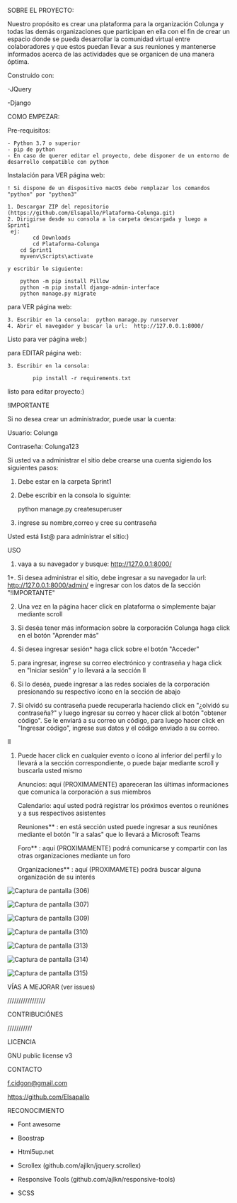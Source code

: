 SOBRE EL PROYECTO:

Nuestro propósito es crear una plataforma para la organización Colunga y todas las demás organizaciones que participan en ella con el fin de crear un espacio donde se pueda desarrollar la comunidad virtual entre colaboradores y que estos puedan llevar a sus reuniones y mantenerse informados acerca de las actividades que se organicen de una manera óptima. 

  Construido con:
  
  -JQuery

  -Django
  
COMO EMPEZAR:

  Pre-requisitos: 

	- Python 3.7 o superior
	- pip de python 
  	- En caso de querer editar el proyecto, debe disponer de un entorno de desarrollo compatible con python


  Instalación para VER página web: 
  
  	! Si dispone de un dispositivo macOS debe remplazar los comandos "python" por "python3"
  
	1. Descargar ZIP del repositorio (https://github.com/Elsapallo/Plataforma-Colunga.git)
  	2. Dirigirse desde su consola a la carpeta descargada y luego a Sprint1
 	 ej:
    		cd Downloads
    		cd Plataforma-Colunga
		cd Sprint1
		myvenv\Scripts\activate
		
	y escribir lo siguiente:
	
		python -m pip install Pillow 
		python -m pip install django-admin-interface
		python manage.py migrate
   
  para VER página web: 
  	
  	3. Escribir en la consola:  python manage.py runserver
  	4. Abrir el navegador y buscar la url:  http://127.0.0.1:8000/
  
  Listo para ver página web:)
  
  para EDITAR página web: 
  
	3. Escribir en la consola:
  
      		pip install -r requirements.txt
      
  listo para editar proyecto:)
  
  !IMPORTANTE
 
  Si no desea crear un administrador, puede usar la cuenta:
  
  Usuario: Colunga
  
  Contraseña: Colunga123
  
  Si usted va a administrar el sitio debe crearse una cuenta sigiendo los siguientes pasos: 
  
  1. Debe estar en la carpeta Sprint1
  2. Debe escribir en la consola lo siguinte:
      
      python manage.py createsuperuser

  3. ingrese su nombre,correo y cree su contraseña
  
  Usted está list@ para administrar el sitio:)

USO

1. vaya a su navegador y busque: http://127.0.0.1:8000/

1+. Si desea administrar el sitio, debe ingresar a su navegador la url:  http://127.0.0.1:8000/admin/ e ingresar con los datos de la sección "!IMPORTANTE" 

2. Una vez en la página hacer click en plataforma o simplemente bajar mediante scroll

3. Si deséa tener más informacíon sobre la corporación Colunga haga click en el botón "Aprender más"

4. Si desea ingresar sesión* haga click sobre el botón "Acceder"

5. para ingresar, ingrese su correo electrónico y contraseña y haga click en "Iniciar sesión" y lo llevará a la sección II

4. Si lo deséa, puede ingresar a las redes sociales de la corporación presionando su respectivo ícono en la sección de abajo

6. Si olvidó su contraseña puede recuperarla haciendo click en "¿olvidó su contraseña?" y luego ingresar su correo y hacer click al botón "obtener código".
   Se le enviará a su correo un código, para luego hacer click en "Ingresar código", ingrese sus datos y el código enviado a su correo.

II

1. Puede hacer click en cualquier evento o ícono al inferior del perfil y lo llevará a la sección correspondiente, o puede bajar mediante scroll y buscarla usted mismo

	Anuncios: aquí (PROXIMAMENTE) apareceran las últimas informaciones que comunica la corporación a sus miembros

	Calendario: aquí usted podrá registrar los próximos eventos o reuniónes y a sus respectivos asistentes

	Reuniones** : en está sección usted puede ingresar a sus reuniónes mediante el botón "Ir a salas" que lo llevará a Microsoft Teams

	Foro** : aquí (PROXIMAMENTE) podrá comunicarse y compartir con las otras organizaciones mediante un foro

	Organizaciones** : aquí (PROXIMAMETE) podrá buscar alguna organización de su interés 


![Captura de pantalla (306)](https://user-images.githubusercontent.com/62680704/117989965-b739de80-b30a-11eb-98a4-194cf276c7ba.png)

![Captura de pantalla (307)](https://user-images.githubusercontent.com/62680704/117990044-c91b8180-b30a-11eb-91f1-4bcd81965ad1.png)

![Captura de pantalla (309)](https://user-images.githubusercontent.com/62680704/117990071-cf116280-b30a-11eb-8bb2-1915e269948c.png)

![Captura de pantalla (310)](https://user-images.githubusercontent.com/62680704/117990088-d20c5300-b30a-11eb-8a60-907f25bfc88e.png)

![Captura de pantalla (313)](https://user-images.githubusercontent.com/62680704/117990139-df294200-b30a-11eb-8f4d-da2fa9e1722e.png)

![Captura de pantalla (314)](https://user-images.githubusercontent.com/62680704/117990158-e2bcc900-b30a-11eb-9ce7-5fe13f1e2114.png)

![Captura de pantalla (315)](https://user-images.githubusercontent.com/62680704/117990166-e4868c80-b30a-11eb-932f-35d46d8d6d12.png)


VÍAS A MEJORAR (ver issues)

/////////////////


CONTRIBUCIÓNES

///////////


LICENCIA

 GNU public license v3


CONTACTO

f.cidgon@gmail.com

https://github.com/Elsapallo


RECONOCIMIENTO

- Font awesome

- Boostrap

- Html5up.net

- Scrollex (github.com/ajlkn/jquery.scrollex)

- Responsive Tools (github.com/ajlkn/responsive-tools)

- SCSS
